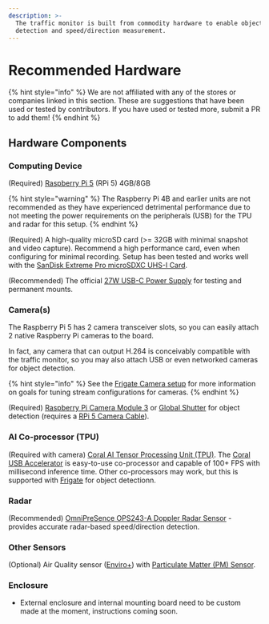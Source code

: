 ```yaml
---
description: >-
  The traffic monitor is built from commodity hardware to enable object
  detection and speed/direction measurement.
---
```


# Recommended Hardware



{% hint style="info" %}
We are not affiliated with any of the stores or companies linked in this section. These are suggestions that have been used or tested by contributors. If you have used or tested more, submit a PR to add them!
{% endhint %}

## Hardware Components

### Computing Device

(Required) [Raspberry Pi 5](https://www.raspberrypi.com/products/raspberry-pi-5/) (RPi 5) 4GB/8GB

{% hint style="warning" %}
The Raspberry Pi 4B and earlier units are not recommended as they have experienced detrimental performance due to not meeting the power requirements on the peripherals (USB) for the TPU and radar for this setup.
{% endhint %}

(Required) A high-quality microSD card (>= 32GB with minimal snapshot and video capture). Recommend a high performance card, even when configuring for minimal recording. Setup has been tested and works well with the [SanDisk Extreme Pro microSDXC UHS-I Card](https://www.westerndigital.com/products/memory-cards/sandisk-extreme-pro-uhs-i-microsd?sku=SDSQXCD-128G-GN6MA).

(Recommended) The official [27W USB-C Power Supply](https://www.pishop.us/product/raspberry-pi-27w-usb-c-power-supply-black-us/) for testing and permanent mounts.

### Camera(s)

The Raspberry Pi 5 has 2 camera transceiver slots, so you can easily attach 2 native Raspberry Pi cameras to the board.&#x20;

In fact, any camera that can output H.264 is conceivably compatible with the traffic monitor, so you may also attach USB or even networked cameras for object detection. &#x20;

{% hint style="info" %}
See the [Frigate Camera setup](https://docs.frigate.video/frigate/camera\_setup) for more information on goals for tuning stream configurations for cameras.
{% endhint %}

(Required) [Raspberry Pi Camera Module 3](https://www.raspberrypi.com/products/camera-module-3/) or [Global Shutter](https://www.raspberrypi.com/products/raspberry-pi-global-shutter-camera/) for object detection (requires a [RPi 5 Camera Cable](https://www.raspberrypi.com/products/camera-cable/)).

### AI Co-processor (TPU)

(Required with camera) [Coral AI Tensor Processing Unit (TPU)](https://coral.ai/products/). The [Coral USB Accelerator](https://coral.ai/products/accelerator) is easy-to-use co-processor and capable of 100+ FPS with millisecond inference time. Other co-processors may work, but this is supported with [Frigate](https://github.com/blakeblackshear/frigate) for object detectionn.

### Radar

(Recommended) [OmniPreSence OPS243-A Doppler Radar Sensor](https://omnipresense.com/product/ops243-doppler-radar-sensor/) - provides accurate radar-based speed/direction detection.

### Other Sensors

(Optional) Air Quality sensor ([Enviro+](https://www.pishop.us/product/enviro-for-raspberry-pi/)) with [Particulate Matter (PM) Sensor](https://www.pishop.us/product/pms5003-particulate-matter-sensor-with-cable/).

### Enclosure

* External enclosure and internal mounting board need to be custom made at the moment, instructions coming soon.
